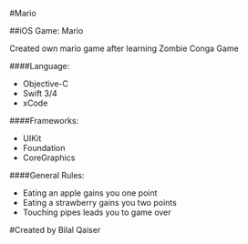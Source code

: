 #Mario

##iOS Game: Mario

Created own mario game after learning Zombie Conga Game

####Language:
* Objective-C
* Swift 3/4
* xCode

####Frameworks:
* UIKit
* Foundation
* CoreGraphics 

####General Rules:
* Eating an apple gains you one point
* Eating a strawberry gains you two points 
* Touching pipes leads you to game over



#Created by Bilal Qaiser